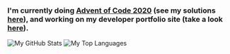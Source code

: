 ### I'm currently doing [Advent of Code 2020](https://adventofcode.com/) (see my solutions [here](https://github.com/RatJuggler/advent-of-code/tree/master/2020)), and working on my developer portfolio site (take a look [here](https://ratjuggler.github.io/developer-portfolio/)).

![My GitHub Stats](https://github-readme-stats.vercel.app/api?username=RatJuggler&count_private=true)
![My Top Languages](https://github-readme-stats.vercel.app/api/top-langs/?username=RatJuggler&langs_count=8&layout=compact)

<!--
**RatJuggler/RatJuggler** is a ✨ _special_ ✨ repository because its `README.md` (this file) appears on your GitHub profile.

Here are some ideas to get you started:

- 🔭 I’m currently working on ...
- 🌱 I’m currently learning ...
- 👯 I’m looking to collaborate on ...
- 🤔 I’m looking for help with ...
- 💬 Ask me about ...
- 📫 How to reach me: ...
- 😄 Pronouns: ...
- ⚡ Fun fact: ...
-->
